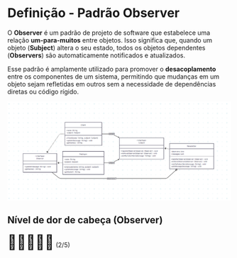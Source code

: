 # Definição - Padrão Observer

O **Observer** é um padrão de projeto de software que estabelece uma relação
**um-para-muitos** entre objetos. Isso significa que, quando um objeto
(**Subject**) altera o seu estado, todos os objetos dependentes
(**Observers**) são automaticamente notificados e atualizados.

Esse padrão é amplamente utilizado para promover o **desacoplamento**
entre os componentes de um sistema, permitindo que mudanças em um objeto
sejam refletidas em outros sem a necessidade de dependências diretas ou código rígido.

![Diagrama Observer](observer.png)


## Nível de dor de cabeça (Observer)

<span style="font-size:2rem">🤯🤯🙂🙂🙂</span>  (2/5)



